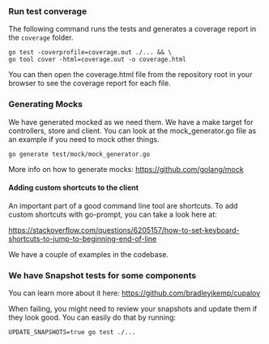 ### Run test converage

The following command runs the tests and generates a coverage report in the `coverage` folder.
```
go test -coverprofile=coverage.out ./... && \
go tool cover -html=coverage.out -o coverage.html
```
You can then open the coverage.html file from the repository root in your browser to see the coverage report for each file.

### Generating Mocks
We have generated mocked as we need them. We have a make target for controllers, store and client. You can look at the mock_generator.go file as an example if you need to mock other things.

```
go generate test/mock/mock_generator.go
```

More info on how to generate mocks: https://github.com/golang/mock

#### Adding custom shortcuts to the client

An important part of a good command line tool are shortcuts. To add custom shortcuts with go-prompt, you can take a look here at:

https://stackoverflow.com/questions/6205157/how-to-set-keyboard-shortcuts-to-jump-to-beginning-end-of-line

We have a couple of examples in the codebase.

### We have Snapshot tests for some components

You can learn more about it here: https://github.com/bradleyjkemp/cupaloy

When failing, you might need to review your snapshots and update them if they look good. You can easily do that by running:

```
UPDATE_SNAPSHOTS=true go test ./...
```
